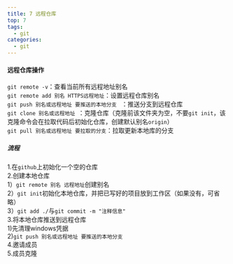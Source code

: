 ```yaml
---
title: 7 远程仓库
top: 7   
tags:
  - git
categories:
  - git
---
```


<h4>远程仓库操作</h4>

`git remote -v`：查看当前所有远程地址别名<br>`git remote add 别名 HTTPS远程地址`：设置远程仓库别名<br>`git push 别名或远程地址 要推送的本地分支 ` ：推送分支到远程仓库<br>`git clone 别名或远程地址 `：克隆仓库（克隆前该文件夹为空，不要`git init`，该克隆命令会在拉取代码后初始化仓库，创建默认别名`origin`）<br>`git pull 别名或远程地址 要拉取的分支`：拉取更新本地库的分支

<h5>流程</h5>

1.在`github`上初始化一个空的仓库<br>2.创建本地仓库<br>	1）`git remote 别名 远程地址`创建别名<br>	2）`git init`初始化本地仓库，并把已写好的项目放到工作区（如果没有，可省略）<br>	3）`git add ./`与`git commit -m "注释信息"`<br>3.将本地仓库推送到远程仓库<br>	1)先清理windows凭据<br>	2)`git push 别名或远程地址 要推送的本地分支`<br>4.邀请成员<br>5.成员克隆

